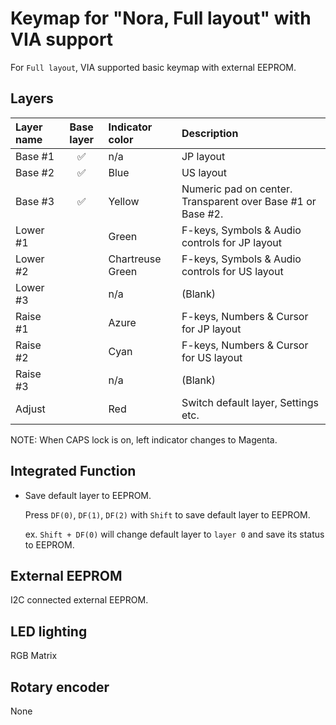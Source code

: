 # Keymap for "Nora, Full layout" with VIA support

For `Full layout`, VIA supported basic keymap with external EEPROM.

## Layers

| Layer name | Base layer | Indicator color | Description |
| :-- | :-: | :-- | :-- |
| Base #1 | :white_check_mark: | n/a | JP layout |
| Base #2 | :white_check_mark: | Blue | US layout |
| Base #3 | :white_check_mark: | Yellow | Numeric pad on center. Transparent over Base #1 or Base #2. |
| Lower #1 | | Green | F-keys, Symbols & Audio controls for JP layout |
| Lower #2 | | Chartreuse Green | F-keys, Symbols & Audio controls for US layout |
| Lower #3 | | n/a | (Blank) |
| Raise #1 | | Azure | F-keys, Numbers & Cursor for JP layout |
| Raise #2 | | Cyan | F-keys, Numbers & Cursor for US layout |
| Raise #3 | | n/a | (Blank) |
| Adjust | | Red | Switch default layer, Settings etc. |

NOTE: When CAPS lock is on, left indicator changes to Magenta.

## Integrated Function

- Save default layer to EEPROM.

    Press `DF(0)`, `DF(1)`, `DF(2)` with `Shift` to save default layer to EEPROM.

    ex.
    `Shift + DF(0)` will change default layer to `layer 0` and save its status to EEPROM.

## External EEPROM

I2C connected external EEPROM.

## LED lighting

RGB Matrix

## Rotary encoder

None
